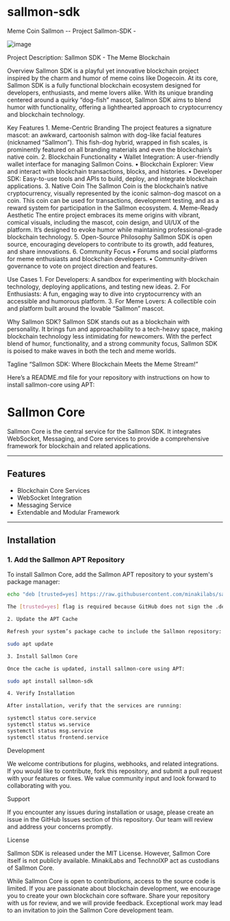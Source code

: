 # sallmon-sdk
Meme Coin Sallmon -- Project Sallmon-SDK -

![image](https://github.com/user-attachments/assets/9776bc05-08df-47f0-a122-66e13e5a46e4)




Project Description: Sallmon SDK - The Meme Blockchain

Overview
Sallmon SDK is a playful yet innovative blockchain project inspired by the charm and humor of meme coins like Dogecoin. At its core, Sallmon SDK is a fully functional blockchain ecosystem designed for developers, enthusiasts, and meme lovers alike. With its unique branding centered around a quirky “dog-fish” mascot, Sallmon SDK aims to blend humor with functionality, offering a lighthearted approach to cryptocurrency and blockchain technology.

Key Features
	1.	Meme-Centric Branding
The project features a signature mascot: an awkward, cartoonish salmon with dog-like facial features (nicknamed “Sallmon”). This fish-dog hybrid, wrapped in fish scales, is prominently featured on all branding materials and even the blockchain’s native coin.
	2.	Blockchain Functionality
	•	Wallet Integration: A user-friendly wallet interface for managing Sallmon Coins.
	•	Blockchain Explorer: View and interact with blockchain transactions, blocks, and histories.
	•	Developer SDK: Easy-to-use tools and APIs to build, deploy, and integrate blockchain applications.
	3.	Native Coin
The Sallmon Coin is the blockchain’s native cryptocurrency, visually represented by the iconic salmon-dog mascot on a coin. This coin can be used for transactions, development testing, and as a reward system for participation in the Sallmon ecosystem.
	4.	Meme-Ready Aesthetic
The entire project embraces its meme origins with vibrant, comical visuals, including the mascot, coin design, and UI/UX of the platform. It’s designed to evoke humor while maintaining professional-grade blockchain technology.
	5.	Open-Source Philosophy
Sallmon SDK is open source, encouraging developers to contribute to its growth, add features, and share innovations.
	6.	Community Focus
	•	Forums and social platforms for meme enthusiasts and blockchain developers.
	•	Community-driven governance to vote on project direction and features.

Use Cases
	1.	For Developers: A sandbox for experimenting with blockchain technology, deploying applications, and testing new ideas.
	2.	For Enthusiasts: A fun, engaging way to dive into cryptocurrency with an accessible and humorous platform.
	3.	For Meme Lovers: A collectible coin and platform built around the lovable “Sallmon” mascot.

Why Sallmon SDK?
Sallmon SDK stands out as a blockchain with personality. It brings fun and approachability to a tech-heavy space, making blockchain technology less intimidating for newcomers. With the perfect blend of humor, functionality, and a strong community focus, Sallmon SDK is poised to make waves in both the tech and meme worlds.

Tagline
“Sallmon SDK: Where Blockchain Meets the Meme Stream!”


Here’s a README.md file for your repository with instructions on how to install sallmon-core using APT:

# Sallmon Core

Sallmon Core is the central service for the Sallmon SDK. It integrates WebSocket, Messaging, and Core services to provide a comprehensive framework for blockchain and related applications.

---

## Features
- Blockchain Core Services
- WebSocket Integration
- Messaging Service
- Extendable and Modular Framework

---

## Installation

### 1. Add the Sallmon APT Repository
To install Sallmon Core, add the Sallmon APT repository to your system's package manager:

```bash
echo "deb [trusted=yes] https://raw.githubusercontent.com/minakilabs/sallmon-core/ ./" | sudo tee -a /etc/apt/sources.list

The [trusted=yes] flag is required because GitHub does not sign the .deb packages with a GPG key.

2. Update the APT Cache

Refresh your system’s package cache to include the Sallmon repository:

sudo apt update

3. Install Sallmon Core

Once the cache is updated, install sallmon-core using APT:

sudo apt install sallmon-sdk

4. Verify Installation

After installation, verify that the services are running:

systemctl status core.service
systemctl status ws.service
systemctl status msg.service
systemctl status frontend.service

```

Development

We welcome contributions for plugins, webhooks, and related integrations. If you would like to contribute, fork this repository, and submit a pull request with your features or fixes. We value community input and look forward to collaborating with you.

Support

If you encounter any issues during installation or usage, please create an issue in the GitHub Issues section of this repository. Our team will review and address your concerns promptly.

License

Sallmon SDK is released under the MIT License. However, Sallmon Core itself is not publicly available. MinakiLabs and TechnoIXP act as custodians of Sallmon Core.

While Sallmon Core is open to contributions, access to the source code is limited. If you are passionate about blockchain development, we encourage you to create your own blockchain core software. Share your repository with us for review, and we will provide feedback. Exceptional work may lead to an invitation to join the Sallmon Core development team.



